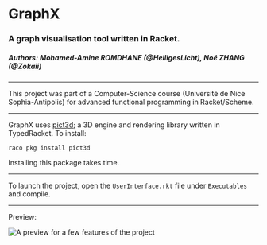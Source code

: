 # GraphX
### A graph visualisation tool written in Racket.
##### Authors: Mohamed-Amine ROMDHANE (@HeiligesLicht), Noé ZHANG (@Zokaii)
______

This project was part of a Computer-Science course (Université de Nice Sophia-Antipolis) for advanced functional programming in Racket/Scheme.

_____

GraphX uses [pict3d](https://github.com/ntoronto/pict3d); a 3D engine and rendering library written in TypedRacket.
To install:

`raco pkg install pict3d`

Installing this package takes time.
_____

To launch the project, open the `UserInterface.rkt` file under `Executables` and compile.

_____

Preview:

![A preview for a few features of the project](https://i.imgur.com/aay0WYq.gif)
